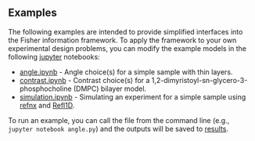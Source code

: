 ## Examples
The following examples are intended to provide simplified interfaces into the Fisher information framework. To apply the framework to your own experimental design problems, you can modify the example models in the following [jupyter](https://jupyter.org) notebooks:
* [angle.ipynb](/examples/angle.ipynb) - Angle choice(s) for a simple sample with thin layers.
* [contrast.ipynb](/examples/contrast.ipynb) - Contrast choice(s) for a 1,2-dimyristoyl-sn-glycero-3-phosphocholine (DMPC) bilayer model.
* [simulation.ipynb](/examples/simulation.ipynb) - Simulating an experiment for a simple sample using [refnx](https://refnx.readthedocs.io/en/latest/) and [Refl1D](https://refl1d.readthedocs.io/en/latest/).

To run an example, you can call the file from the command line (e.g., ```jupyter notebook angle.py```) and the outputs will be saved to [results](/examples/results).
